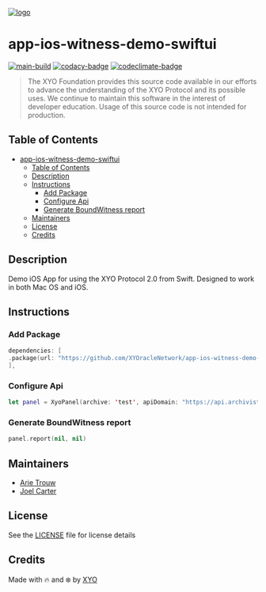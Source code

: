 [![logo][]](https://xyo.network)

# app-ios-witness-demo-swiftui

[![main-build][]][main-build-link]
[![codacy-badge][]][codacy-link]
[![codeclimate-badge][]][codeclimate-link]

> The XYO Foundation provides this source code available in our efforts to advance the understanding of the XYO Protocol and its possible uses. We continue to maintain this software in the interest of developer education. Usage of this source code is not intended for production.

## Table of Contents

- [app-ios-witness-demo-swiftui](#app-ios-witness-demo-swiftui)
  - [Table of Contents](#table-of-contents)
  - [Description](#description)
  - [Instructions](#instructions)
    - [Add Package](#add-package)
    - [Configure Api](#configure-api)
    - [Generate BoundWitness report](#generate-boundwitness-report)
  - [Maintainers](#maintainers)
  - [License](#license)
  - [Credits](#credits)

## Description

Demo iOS App for using the XYO Protocol 2.0 from Swift. Designed to work in both Mac OS and iOS.

## Instructions

### Add Package

```swift
dependencies: [
.package(url: "https://github.com/XYOracleNetwork/app-ios-witness-demo-swiftui.git", .upToNextMajor(from: "2.0.3")),
],
```

### Configure Api

```swift
let panel = XyoPanel(archive: 'test', apiDomain: "https://api.archivist.xyo.network", witnesses: [XyoSystemInfoWitness()])
```

### Generate BoundWitness report

```swift
panel.report(nil, nil)
```

## Maintainers

- [Arie Trouw](https://arietrouw.com/)
- [Joel Carter](https://joelbcarter.com)

## License

See the [LICENSE](LICENSE) file for license details

## Credits

Made with 🔥 and ❄️ by [XYO](https://xyo.network)

[logo]: https://cdn.xy.company/img/brand/XYO_full_colored.png
[main-build]: https://github.com/XYOracleNetwork/app-ios-witness-demo-swiftui/actions/workflows/build-main.yml/badge.svg
[main-build-link]: https://github.com/XYOracleNetwork/app-ios-witness-demo-swiftui/actions/workflows/build-main.yml
[codacy-badge]: https://app.codacy.com/project/badge/Grade/c0ba3913b706492f99077eb5e6b4760c
[codacy-link]: https://www.codacy.com/gh/XYOracleNetwork/app-ios-witness-demo-swiftui/dashboard?utm_source=github.com&utm_medium=referral&utm_content=XYOracleNetwork/app-ios-witness-demo-swiftui&utm_campaign=Badge_Grade
[codeclimate-badge]: https://api.codeclimate.com/v1/badges/d051b36c73cd52e4030a/maintainability
[codeclimate-link]: https://codeclimate.com/github/XYOracleNetwork/app-ios-witness-demo-swiftui/maintainability

